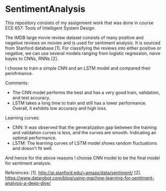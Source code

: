 # SentimentAnalysis
This repository consists of my assignment work that was done in course ECE 657: Tools of Intelligent System Design. 

The IMDB large movie review dataset consists of many positive and negative reviews on movies and is used for sentiment analysis. It is sourced from Stanford database [1]. For classifying the reviews into either positive or negative, we can use several models ranging from logistic regression, naive bayes to CNNs, RNNs [2].

I choose to train a simple CNN and an LSTM model and compared their perofrmance.

Comments:
- The CNN model performs the best and has a very good train, validation, and test accuracy.
- LSTM takes a long time to train and still has a lower performance. Overall, it exhibits low accuracy and high loss.

Learning curves:
- CNN: It was observed that the generalization gap between the training and validation curves is less, and the curves are smooth. Indicating an optimal performance.
- LSTM: The learning curves of LSTM model shows random fluctuations and doesn't fit well. 

And hence for the above reasons I choose CNN model to be the final model for sentiment analysis.

References:
[1]. http://ai.stanford.edu/~amaas/data/sentiment/
[2]. https://www.datarobot.com/blog/using-machine-learning-for-sentiment-analysis-a-deep-dive/
